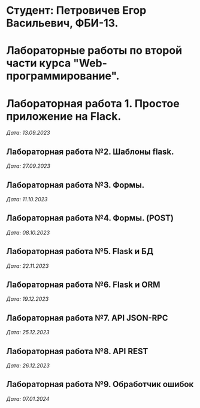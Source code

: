 # Студент: Петровичев Егор Васильевич, ФБИ-13.

# Лабораторные работы по второй части курса "Web-программирование".

# Лабораторная работа 1. Простое приложение на Flack.

*Дата: 13.09.2023*

## Лабораторная работа №2. Шаблоны flask.

*Дата: 27.09.2023*

## Лабораторная работа №3. Формы.

*Дата: 11.10.2023*

## Лабораторная работа №4. Формы. (POST)

*Дата: 08.10.2023*

## Лабораторная работа №5. Flask и БД

*Дата: 22.11.2023*

## Лабораторная работа №6. Flask и ORM

*Дата: 19.12.2023*

## Лабораторная работа №7. API JSON-RPC

*Дата: 25.12.2023*

## Лабораторная работа №8. API REST

*Дата: 26.12.2023*

## Лабораторная работа №9. Обработчик ошибок

*Дата: 07.01.2024*
